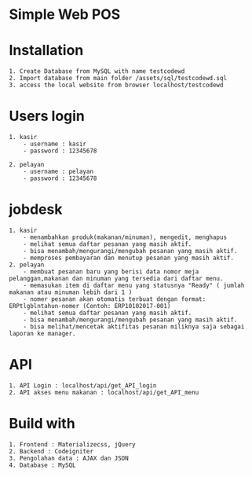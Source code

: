 # Simple Web POS

# Installation
	1. Create Database from MySQL with name testcodewd
	2. Import database from main folder /assets/sql/testcodewd.sql
	3. access the local website from browser localhost/testcodewd
	
# Users login                       
	1. kasir
		- username : kasir
		- password : 12345678
		
	2. pelayan
		- username : pelayan
		- password : 12345678
		
# jobdesk
	1. kasir 
		- menambahkan produk(makanan/minuman), mengedit, menghapus 
		- melihat semua daftar pesanan yang masih aktif.
		- bisa menambah/mengurangi/mengubah pesanan yang masih aktif.
		- memproses pembayaran dan menutup pesanan yang masih aktif.
	2. pelayan
		- membuat pesanan baru yang berisi data nomor meja pelanggan,makanan dan minuman yang tersedia dari daftar menu.
		- memasukan item di daftar menu yang statusnya "Ready" ( jumlah makanan atau minuman lebih dari 1 )
		- nomer pesanan akan otomatis terbuat dengan format: ERPtlgblntahun-nomer (Contoh: ERP10102017-001)
		- melihat semua daftar pesanan yang masih aktif.
		- bisa menambah/mengurangi/mengubah pesanan yang masih aktif.
		- bisa melihat/mencetak aktifitas pesanan miliknya saja sebagai laporan ke manager.
		
# API
	1. API Login : localhost/api/get_API_login
	2. API akses menu makanan : localhost/api/get_API_menu
		
# Build with
	1. Frontend : Materializecss, jQuery
	2. Backend : Codeigniter
	3. Pengolahan data : AJAX dan JSON
	4. Database : MySQL
